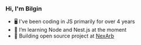 ### Hi, I'm Bilgin

- 🖥️ I've been coding in JS primarily for over 4 years
- 🦀 I’m learning Node and Nest.js at the moment
- 🚀 Building open source project at [NexArb](https://github.com/NexArb/WebApp)
